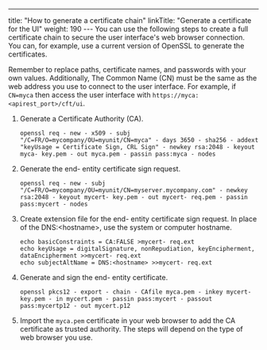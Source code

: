 ---
title: "How to generate a certificate chain"
linkTitle: "Generate a certificate for the UI"
weight: 190
--- You can use the following steps to create a full certificate chain to secure the user interface's web browser connection. You can, for example, use a current version of OpenSSL to generate the certificates.

Remember to replace paths, certificate names, and passwords with your own values. Additionally, The Common Name (CN) must be the same as the web address you use to connect to the user interface. For example, if `CN=myca` then access the user interface with `https://myca:<apirest_port>/cft/ui`.

1. Generate a Certificate Authority (CA).

    ```
    openssl req - new - x509 - subj "/C=FR/O=mycompany/OU=myunit/CN=myca" - days 3650 - sha256 - addext "keyUsage = Certificate Sign, CRL Sign" - newkey rsa:2048 - keyout myca- key.pem - out myca.pem - passin pass:myca - nodes
    ```

1. Generate the end- entity certificate sign request.

    ```
    openssl req - new - subj "/C=FR/O=mycompany/OU=myunit/CN=myserver.mycompany.com" - newkey rsa:2048 - keyout mycert- key.pem - out mycert- req.pem - passin pass:mycert - nodes
    ```

1. Create extension file for the end- entity certificate sign request. In place of the DNS:&lt;hostname>, use the system or computer hostname.

    ```
    echo basicConstraints = CA:FALSE >mycert- req.ext
    echo keyUsage = digitalSignature, nonRepudiation, keyEncipherment, dataEncipherment >>mycert- req.ext
    echo subjectAltName = DNS:<hostname> >>mycert- req.ext
    ```

1. Generate and sign the end- entity certificate.

    ```
    openssl pkcs12 - export - chain - CAfile myca.pem - inkey mycert- key.pem - in mycert.pem - passin pass:mycert - passout pass:mycertp12 - out mycert.p12
    ```

1. Import the `myca.pem` certificate in your web browser to add the CA certificate as trusted authority. The steps will depend on the type of web browser you use.
